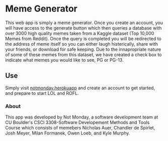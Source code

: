 # Meme Generator

This web app is simply a meme generator. Once you create an account, you will have access to the generate button which then queries a database with over 3000 high quality memes taken from a Kaggle dataset (Top 10,000 Memes from Reddit). Once the query is completed you will be redirected to the address of meme itself so you can either laugh histerically, share with your friends, or download for safe keeping. Due to the innapropriate nature of some of these memes from this dataset, we have created a check box to indicate what memes you would like to see, PG or PG-13.  

## Use

Simply visit [notmonday.herokuapp](https://notmonday.herokuapp.com/) and create an account to get started, and prepare to start LOL and ROFL.

### About

This app was developed by Not Monday, a software development team at CU Boulder's CSCI 3308-Software Developement Methods and Tools Course which consists of memebers Nicholas Auer, Chandler de Spirlet, Josh Meyer, Milan Formanek, Owen Loeb, and Kyle Murphy. 

